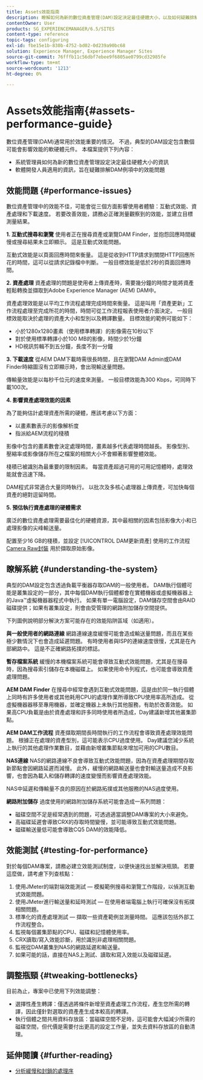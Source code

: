 ```yaml
---
title: Assets效能指南
description: 瞭解如何為新的數位資產管理(DAM)設定決定最佳硬體大小，以及如何疑難排解效能問題
contentOwner: User
products: SG_EXPERIENCEMANAGER/6.5/SITES
content-type: reference
topic-tags: configuring
exl-id: fbe15e1b-830b-4752-bd02-0d239a90bc68
solution: Experience Manager, Experience Manager Sites
source-git-commit: 76fffb11c56dbf7ebee9f6805ae0799cd32985fe
workflow-type: tm+mt
source-wordcount: '1213'
ht-degree: 0%

---
```


# Assets效能指南{#assets-performance-guide}

數位資產管理(DAM)通常用於效能重要的情況。 不過，典型的DAM設定包含數個可能會影響效能的軟硬體元件。 本檔案提供下列內容：

* 系統管理員如何為新的數位資產管理設定決定最佳硬體大小的資訊
* 軟體開發人員適用的資訊，旨在疑難排解DAM例項中的效能問題

## 效能問題 {#performance-issues}

數位資產管理中的效能不佳，可能會從三個方面影響使用者體驗：互動式效能、資產處理和下載速度。 若要改善效能，請務必正確測量觀察到的效能，並建立目標測量結果。

**1. 互動式搜尋和瀏覽** 使用者正在搜尋資產或瀏覽DAM Finder，並抱怨回應時間緩慢或搜尋結果未立即顯示。 這是互動式效能問題。

互動式效能是以頁面回應時間來衡量。 這是從收到HTTP請求到關閉HTTP回應所花的時間，這可以從請求記錄檔中判斷。 一般目標效能是低於2秒的頁面回應時間。

**2. 資產處理** 資產處理的問題是使用者上傳資產時，需要幾分鐘的時間才能將資產輕鬆轉換並擷取到Adobe Experience Manager (AEM) DAM中。

資產處理效能是以平均工作流程處理完成時間來衡量。 這是叫用「資產更新」工作流程處理至完成所花的時間，時間可從工作流程報表使用者介面決定。 一般目標效能取決於處理的資產大小和型別以及轉譯數量。 目標效能的範例可能如下：

* 小於1280x1280畫素（使用標準轉譯）的影像需在10秒以下
* 對於使用標準轉譯小於100 MB的影像，時間少於1分鐘
* HD視訊剪輯不到五分鐘，長度不到一分鐘

**3. 下載速度** 從AEM DAM下載時需很長時間，且在瀏覽DAM Admin或DAM Finder時縮圖沒有立即顯示時，會出現輸送量問題。

傳輸量效能是以每秒千位元的速度來測量。 一般目標效能為300 Kbps，可同時下載100次。

**4. 影響資產處理效能的因素**

為了能夠估計處理資產所需的硬體，應該考慮以下方面：

* 以畫素數表示的影像解析度
* 指派給AEM流程的棧積

影像中包含的畫素數會決定處理時間，畫素越多代表處理時間越長。
影像型別、壓縮率或影像儲存所在之檔案的相關大小不會顯著影響整體效能。

棧積已被識別為最重要的限制因素。 每當資產超過可用的可用記憶體時，處理效能就會迅速下降。

DAM程式非常適合大量同時執行。 以批次及多核心處理器上傳資產，可加快每個資產的絕對逗留時間。

**5. 預估執行資產處理的硬體需求**

廣泛的數位資產處理需要最佳化的硬體資源，其中最相關的因素包括影像大小和已處理影像的尖峰輸送量。

配置至少16 GB的棧積，並設定 [!UICONTROL DAM更新資產] 使用的工作流程 [Camera Raw封裝](/help/assets/camera-raw.md) 用於擷取原始影像。

## 瞭解系統 {#understanding-the-system}

典型的DAM設定包含透過負載平衡器存取DAM的一般使用者。 DAM執行個體可能是叢集設定的一部分，其中每個DAM執行個體都會在實體機器或虛擬機器器上的Java™虛擬機器器程式中執行。 如果有單一電腦設定，DAM儲存空間會由RAID磁碟提供；如果有叢集設定，則會由受管理的網路附加儲存空間提供。

下列圖例說明部分解決方案可能存在的效能陷阱區域（如適用）。

**與一般使用者的網路連線** 網路連線速度緩慢可能會造成輸送量問題，而且在某些極少數情況下也會造成延遲問題。 有時使用者與ISP的連線速度很慢，尤其是在內部網路中。 這是不正確網路拓撲的標誌。

**暫存檔案系統** 緩慢的本機檔案系統可能會導致互動式效能問題，尤其是在搜尋時，因為搜尋索引儲存在本機磁碟上。 如果使用命令列程式，也可能會導致資產處理問題。

**AEM DAM Finder** 在搜尋中經常會遇到互動式效能問題，這是由於同一執行個體上同時有許多使用者或其他耗用CPU的處理作業所導致CPU使用率高所造成。 從虛擬機器器移至專用機器，並確定機器上未執行其他服務，有助於改善效能。 如果高CPU負載是由於資產處理和許多同時使用者所造成，Day建議新增其他叢集節點。

**AEM DAM工作流程** 資產擷取期間長時間執行的工作流程會導致資產處理效能問題。 根據正在處理的資產型別，這可能表示CPU過度使用。 Day建議您減少系統上執行的其他處理作業數目，並藉由新增叢集節點來增加可用的CPU數目。

**NAS連線** NAS的網路連線不良會導致互動式效能問題，因為在資產處理期間存取新節點會因網路延遲而減慢。 此外，緩慢的網路輸送量也會對輸送量造成不良影響，也會因為載入和儲存轉譯的速度變慢而影響資產處理效能。

NAS中延遲和傳輸量不良的原因在於網路拓撲或其他服務的NAS過度使用。

**網路附加儲存** 過度使用的網路附加儲存系統可能會造成一系列問題：

* 磁碟空間不足是經常遇到的問題，可透過適當調整DAM專案的大小來避免。
* 高磁碟延遲會導致CRX的存取時間變慢，並可能導致互動式效能問題。
* 磁碟輸送量低可能會導致CQ5 DAM的效能降低。

## 效能測試 {#testing-for-performance}

對於每個DAM專案，請務必建立效能測試制度，以便快速找出並解決瓶頸。 若要這麼做，請考慮下列查核點：

1. 使用JMeter的端對端效能測試 — 模擬範例搜尋和瀏覽工作階段，以偵測互動式效能問題。
1. 使用JMeter進行輸送量和延時測試 — 在使用者端電腦上執行可確保沒有拓撲相關問題。
1. 標準化的資產處理測試 — 擷取一些資產範例並測量時間。 這應該包括外部工作流程整合。
1. 監視每個叢集節點的CPU、磁碟和記憶體使用率。
1. CRX讀取/寫入效能診斷，用於識別非處理相關問題。
1. 監視從DAM叢集到NAS的網路延遲和輸送量。
1. 如果可能的話，直接在NAS上測試、讀取和寫入效能以及磁碟延遲。

## 調整瓶頸 {#tweaking-bottlenecks}

目前為止，專案中已使用下列效能調整：

* 選擇性產生轉譯：僅透過將條件新增至資產處理工作流程，產生您所需的轉譯，因此僅針對選取的資產產生成本較高的轉譯。
* 執行個體之間共用資料存放區：當磁碟空間不足時，這可能會大幅減少所需的磁碟空間，但代價是需要付出更高的設定工作量，並失去資料存放區的自動清理。

## 延伸閱讀 {#further-reading}

* [分析緩慢和封鎖的處理序](https://helpx.adobe.com/experience-manager/kb/AnalyzeSlowAndBlockedProcesses.html)
